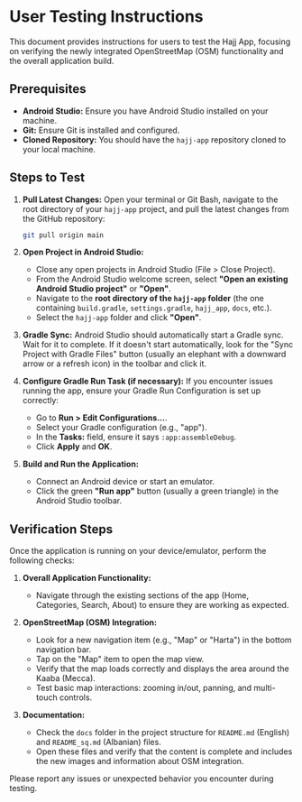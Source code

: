 # User Testing Instructions

This document provides instructions for users to test the Hajj App, focusing on verifying the newly integrated OpenStreetMap (OSM) functionality and the overall application build.

## Prerequisites

*   **Android Studio:** Ensure you have Android Studio installed on your machine.
*   **Git:** Ensure Git is installed and configured.
*   **Cloned Repository:** You should have the `hajj-app` repository cloned to your local machine.

## Steps to Test

1.  **Pull Latest Changes:**
    Open your terminal or Git Bash, navigate to the root directory of your `hajj-app` project, and pull the latest changes from the GitHub repository:
    ```bash
    git pull origin main
    ```

2.  **Open Project in Android Studio:**
    *   Close any open projects in Android Studio (File > Close Project).
    *   From the Android Studio welcome screen, select **"Open an existing Android Studio project"** or **"Open"**.
    *   Navigate to the **root directory of the `hajj-app` folder** (the one containing `build.gradle`, `settings.gradle`, `hajj_app`, `docs`, etc.).
    *   Select the `hajj-app` folder and click **"Open"**.

3.  **Gradle Sync:**
    Android Studio should automatically start a Gradle sync. Wait for it to complete. If it doesn't start automatically, look for the "Sync Project with Gradle Files" button (usually an elephant with a downward arrow or a refresh icon) in the toolbar and click it.

4.  **Configure Gradle Run Task (if necessary):**
    If you encounter issues running the app, ensure your Gradle Run Configuration is set up correctly:
    *   Go to **Run > Edit Configurations...**.
    *   Select your Gradle configuration (e.g., "app").
    *   In the **Tasks:** field, ensure it says `:app:assembleDebug`.
    *   Click **Apply** and **OK**.

5.  **Build and Run the Application:**
    *   Connect an Android device or start an emulator.
    *   Click the green **"Run app"** button (usually a green triangle) in the Android Studio toolbar.

## Verification Steps

Once the application is running on your device/emulator, perform the following checks:

1.  **Overall Application Functionality:**
    *   Navigate through the existing sections of the app (Home, Categories, Search, About) to ensure they are working as expected.

2.  **OpenStreetMap (OSM) Integration:**
    *   Look for a new navigation item (e.g., "Map" or "Harta") in the bottom navigation bar.
    *   Tap on the "Map" item to open the map view.
    *   Verify that the map loads correctly and displays the area around the Kaaba (Mecca).
    *   Test basic map interactions: zooming in/out, panning, and multi-touch controls.

3.  **Documentation:**
    *   Check the `docs` folder in the project structure for `README.md` (English) and `README_sq.md` (Albanian) files.
    *   Open these files and verify that the content is complete and includes the new images and information about OSM integration.

Please report any issues or unexpected behavior you encounter during testing.

